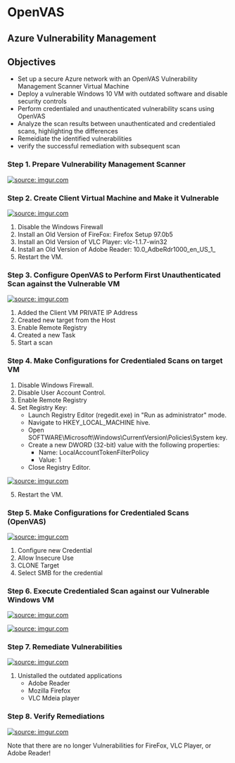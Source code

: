 # OpenVAS
## Azure Vulnerability Management

## Objectives
- Set up a secure Azure network with an OpenVAS Vulnerability Management Scanner Virtual Machine
- Deploy a vulnerable Windows 10 VM with outdated software and disable security controls
- Perform credentialed and unauthenticated vulnerability scans using OpenVAS
- Analyze the scan results between unauthenticated and credentialed scans, highlighting the differences
- Remeidiate the identified vulnerabilities
- verify the successful remediation with subsequent scan
  
### Step 1. Prepare Vulnerability Management Scanner
<a href="https://imgur.com/LPv3R3r"><img src="https://i.imgur.com//LPv3R3r.png" title="source: imgur.com" /></a>

### Step 2. Create Client Virtual Machine and Make it Vulnerable
<a href="https://imgur.com/tSrUzSK"><img src="https://i.imgur.com//tSrUzSK.png" title="source: imgur.com" /></a>

1. Disable the Windows Firewall
2. Install an Old Version of FireFox: Firefox Setup 97.0b5
3. Install an Old Version of VLC Player: vlc-1.1.7-win32
4. Install an Old Version of Adobe Reader: 10.0_AdbeRdr1000_en_US_1_
5. Restart the VM.

### Step 3. Configure OpenVAS to Perform First Unauthenticated Scan against the Vulnerable VM
<a href="https://imgur.com/0IoC9MH"><img src="https://i.imgur.com//0IoC9MH.png" title="source: imgur.com" /></a>

1. Added the Client VM PRIVATE IP Address
2. Created new target from the Host
3. Enable Remote Registry
4. Created a new Task
5. Start a scan

### Step 4. Make Configurations for Credentialed Scans on target VM

1. Disable Windows Firewall.
2. Disable User Account Control.
3. Enable Remote Registry
4. Set Registry Key:
   - Launch Registry Editor (regedit.exe) in "Run as administrator" mode.
   - Navigate to HKEY_LOCAL_MACHINE hive.
   - Open SOFTWARE\Microsoft\Windows\CurrentVersion\Policies\System key.
   - Create a new DWORD (32-bit) value with the following properties:
     - Name: LocalAccountTokenFilterPolicy
     - Value: 1
   - Close Registry Editor.
     
<a href="https://imgur.com/fAMrBVc"><img src="https://i.imgur.com//fAMrBVc.png" title="source: imgur.com" /></a>

5. Restart the VM.

### Step 5. Make Configurations for Credentialed Scans (OpenVAS)
<a href="https://imgur.com/x6vgbxo"><img src="https://i.imgur.com//x6vgbxo.png" title="source: imgur.com" /></a>

1. Configure new Credential
2. Allow Insecure Use
3. CLONE Target 
4. Select SMB for the credential

### Step 6. Execute Credentialed Scan against our Vulnerable Windows VM
<a href="https://imgur.com/6DHwTIE"><img src="https://i.imgur.com//6DHwTIE.png" title="source: imgur.com" /></a>

<a href="https://imgur.com/dQFeM1K"><img src="https://i.imgur.com//dQFeM1K.png" title="source: imgur.com" /></a>


### Step 7. Remediate Vulnerabilities
<a href="https://imgur.com/tEJMvlJ"><img src="https://i.imgur.com//tEJMvlJ.png" title="source: imgur.com" /></a>

1. Unistalled the outdated applications 
   - Adobe Reader
   - Mozilla Firefox
   - VLC Mdeia player

### Step 8. Verify Remediations
<a href="https://imgur.com/BefjCZG"><img src="https://i.imgur.com//BefjCZG.png" title="source: imgur.com" /></a>

 Note that there are no longer Vulnerabilities for FireFox, VLC Player, or Adobe Reader!

